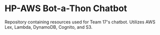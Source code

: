 # HP-AWS Bot-a-Thon Chatbot
Repository containing resources used for Team 17's chatbot. Utilizes AWS Lex, Lambda, DynamoDB, Cognito, and S3.